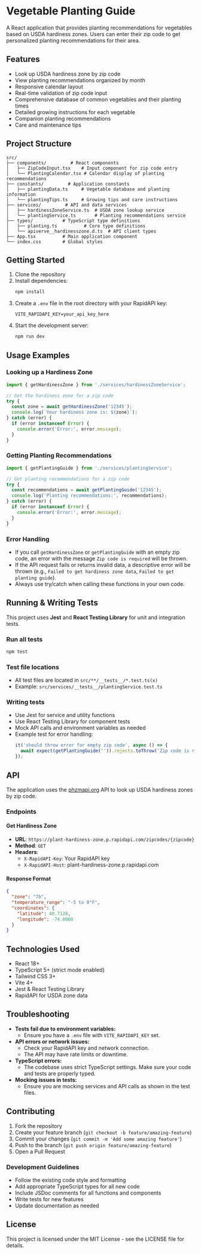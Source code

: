 # Vegetable Planting Guide

A React application that provides planting recommendations for vegetables based on USDA hardiness zones. Users can enter their zip code to get personalized planting recommendations for their area.

## Features

- Look up USDA hardiness zone by zip code
- View planting recommendations organized by month
- Responsive calendar layout
- Real-time validation of zip code input
- Comprehensive database of common vegetables and their planting times
- Detailed growing instructions for each vegetable
- Companion planting recommendations
- Care and maintenance tips

## Project Structure

```
src/
├── components/         # React components
│   ├── ZipCodeInput.tsx    # Input component for zip code entry
│   └── PlantingCalendar.tsx # Calendar display of planting recommendations
├── constants/         # Application constants
│   ├── plantingData.ts     # Vegetable database and planting information
│   └── plantingTips.ts     # Growing tips and care instructions
├── services/         # API and data services
│   ├── hardinessZoneService.ts  # USDA zone lookup service
│   └── plantingService.ts       # Planting recommendations service
├── types/           # TypeScript type definitions
│   ├── planting.ts          # Core type definitions
│   └── apiverve__hardinesszone.d.ts  # API client types
├── App.tsx          # Main application component
└── index.css        # Global styles
```

## Getting Started

1. Clone the repository
2. Install dependencies:
   ```bash
   npm install
   ```
3. Create a `.env` file in the root directory with your RapidAPI key:
   ```
   VITE_RAPIDAPI_KEY=your_api_key_here
   ```
4. Start the development server:
   ```bash
   npm run dev
   ```

## Usage Examples

### Looking up a Hardiness Zone
```typescript
import { getHardinessZone } from './services/hardinessZoneService';

// Get the hardiness zone for a zip code
try {
  const zone = await getHardinessZone('12345');
  console.log(`Your hardiness zone is: ${zone}`);
} catch (error) {
  if (error instanceof Error) {
    console.error('Error:', error.message);
  }
}
```

### Getting Planting Recommendations
```typescript
import { getPlantingGuide } from './services/plantingService';

// Get planting recommendations for a zip code
try {
  const recommendations = await getPlantingGuide('12345');
  console.log('Planting recommendations:', recommendations);
} catch (error) {
  if (error instanceof Error) {
    console.error('Error:', error.message);
  }
}
```

### Error Handling
- If you call `getHardinessZone` or `getPlantingGuide` with an empty zip code, an error with the message `Zip code is required` will be thrown.
- If the API request fails or returns invalid data, a descriptive error will be thrown (e.g., `Failed to get hardiness zone data`, `Failed to get planting guide`).
- Always use try/catch when calling these functions in your own code.

## Running & Writing Tests

This project uses **Jest** and **React Testing Library** for unit and integration tests.

### Run all tests
```bash
npm test
```

### Test file locations
- All test files are located in `src/**/__tests__/*.test.ts(x)`
- Example: `src/services/__tests__/plantingService.test.ts`

### Writing tests
- Use Jest for service and utility functions
- Use React Testing Library for component tests
- Mock API calls and environment variables as needed
- Example test for error handling:
  ```typescript
  it('should throw error for empty zip code', async () => {
    await expect(getPlantingGuide('')).rejects.toThrow('Zip code is required');
  });
  ```

## API

The application uses the [phzmapi.org](https://phzmapi.org/) API to look up USDA hardiness zones by zip code.

### Endpoints

#### Get Hardiness Zone
- **URL**: `https://plant-hardiness-zone.p.rapidapi.com/zipcodes/{zipcode}`
- **Method**: `GET`
- **Headers**:
  - `X-RapidAPI-Key`: Your RapidAPI key
  - `X-RapidAPI-Host`: plant-hardiness-zone.p.rapidapi.com

#### Response Format
```json
{
  "zone": "7b",
  "temperature_range": "-5 to 0°F",
  "coordinates": {
    "latitude": 40.7128,
    "longitude": -74.0060
  }
}
```

## Technologies Used

- React 18+
- TypeScript 5+ (strict mode enabled)
- Tailwind CSS 3+
- Vite 4+
- Jest & React Testing Library
- RapidAPI for USDA zone data

## Troubleshooting

- **Tests fail due to environment variables:**
  - Ensure you have a `.env` file with `VITE_RAPIDAPI_KEY` set.
- **API errors or network issues:**
  - Check your RapidAPI key and network connection.
  - The API may have rate limits or downtime.
- **TypeScript errors:**
  - The codebase uses strict TypeScript settings. Make sure your code and tests are properly typed.
- **Mocking issues in tests:**
  - Ensure you are mocking services and API calls as shown in the test files.

## Contributing

1. Fork the repository
2. Create your feature branch (`git checkout -b feature/amazing-feature`)
3. Commit your changes (`git commit -m 'Add some amazing feature'`)
4. Push to the branch (`git push origin feature/amazing-feature`)
5. Open a Pull Request

### Development Guidelines

- Follow the existing code style and formatting
- Add appropriate TypeScript types for all new code
- Include JSDoc comments for all functions and components
- Write tests for new features
- Update documentation as needed

## License

This project is licensed under the MIT License - see the LICENSE file for details. 